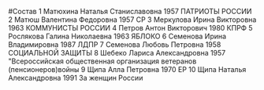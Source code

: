 #Состав
1 Матюхина Наталья Станиславовна 1957 ПАТРИОТЫ РОССИИ
2 Матюш Валентина Федоровна 1957 СР
3 Меркулова Ирина Викторовна 1963 КОММУНИСТЫ РОССИИ
4 Петров Антон Викторович 1980 КПРФ
5 Рослякова Галина Николаевна 1963 ЯБЛОКО
6 Семенова Ирина Владимировна 1987 ЛДПР
7 Семенова Любовь Петровна 1958 СОЦИАЛЬНОЙ ЗАЩИТЫ
8 Шебеко Лариса Александровна 1957 \"Всероссийская общественная организация ветеранов (пенсионеров)войны
9 Щипа Алла Петровна 1970 ЕР
10 Щипа Наталья Александровна 1991 За женщин России
